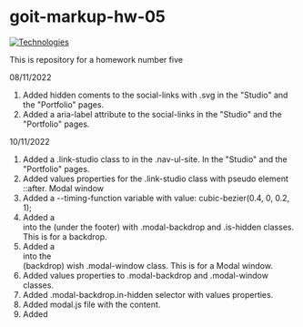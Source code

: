# goit-markup-hw-05
[![Technologies](https://skillicons.dev/icons?i=html,css)](https://skillicons.dev)

This is repository for a homework number five

08/11/2022

1. Added hidden coments to the social-links with .svg in the "Studio" and the "Portfolio" pages.
2. Added a aria-label attribute to the social-links in the "Studio" and the "Portfolio" pages.

10/11/2022

1. Added a .link-studio class to <a> in the .nav-ul-site. In the "Studio" and the "Portfolio" pages.
2. Added values properties for the .link-studio class with pseudo element ::after.
   Modal window
3. Added a --timing-function variable with value: cubic-bezier(0.4, 0, 0.2, 1);
4. Added a <div> into the <body> (under the footer) with .modal-backdrop and .is-hidden classes. This is for a backdrop.
5. Added a <div> into the <div> (backdrop) wish .modal-window class. This is for a Modal window.
6. Added values properties to .modal-backdrop and .modal-window classes.
7. Added .modal-backdrop.in-hidden selector with values properties.
8. Added modal.js file with the content.
9. Added <script> to <body> in bottom.

11/11/2022

1. Added .container-portfolio .link selector with values properties.
2. Fixed .container-portfolio .link selector with :hover pseudoclass.
3. Added a .icon-close class.
4. Added transition to:

1) .nav-ul-site .link;
2) .header-contacts .link;
3) .hero-button;
4) .container-team-div .link;
5) .icon-social;
6) .regular-customers .item;
7) .icon-logo-company;
8) .address-footer a;
9) .join-list a;
10) .filter-button;
11) .container-portfolio .link;
12) .icon-close.

12/11/2022

1. Placed <img> of "Portfolio contents" block into a <div> with a .project-thumb class.
2. Added values properties to the .project-thumb class.
3. Added .project-thumb::before pseudo-class with values properties.
4. Added .container-portfolio .link:hover .project-thumb::before pseudo-class with values properties.
5. Added <p> into <div> with a .project-thumb class.
6. Added a .we-doing-box class.
7. Added a .we-doing-description class.
8. Added a transition to the .modal-backdrop class.
9. Added a transition to the .modal-button-close class.
